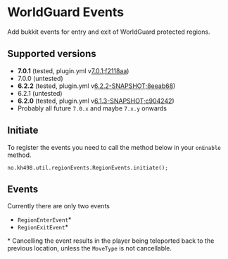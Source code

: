 # WorldGuard Events

Add bukkit events for entry and exit of WorldGuard protected regions.

## Supported versions

* __7.0.1__ (tested, plugin.yml v[7.0.1;f2118aa](https://dev.bukkit.org/projects/worldguard/files/2831137))
* 7.0.0 (untested)
* __6.2.2__ (tested, plugin.yml v[6.2.2-SNAPSHOT;8eeab68](https://dev.bukkit.org/projects/worldguard/files/2610618))
* 6.2.1 (untested)
* __6.2.0__ (tested, plugin.yml v[6.1.3-SNAPSHOT;c904242](https://dev.bukkit.org/projects/worldguard/files/956770))
* Probably all future `7.0.x` and maybe `7.x.y` onwards

## Initiate

To register the events you need to call the method below in your `onEnable` method.
```
no.kh498.util.regionEvents.RegionEvents.initiate();
```


## Events

Currently there are only two events
* `RegionEnterEvent`*
* `RegionExitEvent`* 

\* Cancelling the event results in the player being teleported back to the previous location, unless the `MoveType` is not cancellable.

